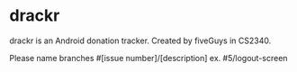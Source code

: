 # drackr
drackr is an Android donation tracker. Created by fiveGuys in CS2340.

Please name branches #[issue number]/[description] ex. #5/logout-screen

